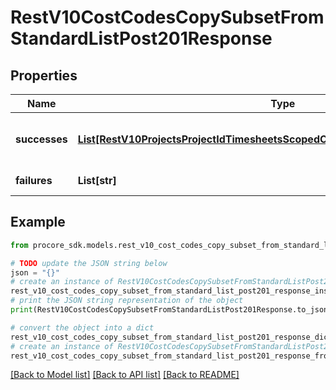 # RestV10CostCodesCopySubsetFromStandardListPost201Response


## Properties

Name | Type | Description | Notes
------------ | ------------- | ------------- | -------------
**successes** | [**List[RestV10ProjectsProjectIdTimesheetsScopedCostCodesGet200ResponseInner]**](RestV10ProjectsProjectIdTimesheetsScopedCostCodesGet200ResponseInner.md) | Array of successfully created Cost Codes | [optional] 
**failures** | **List[str]** | An empty array | [optional] 

## Example

```python
from procore_sdk.models.rest_v10_cost_codes_copy_subset_from_standard_list_post201_response import RestV10CostCodesCopySubsetFromStandardListPost201Response

# TODO update the JSON string below
json = "{}"
# create an instance of RestV10CostCodesCopySubsetFromStandardListPost201Response from a JSON string
rest_v10_cost_codes_copy_subset_from_standard_list_post201_response_instance = RestV10CostCodesCopySubsetFromStandardListPost201Response.from_json(json)
# print the JSON string representation of the object
print(RestV10CostCodesCopySubsetFromStandardListPost201Response.to_json())

# convert the object into a dict
rest_v10_cost_codes_copy_subset_from_standard_list_post201_response_dict = rest_v10_cost_codes_copy_subset_from_standard_list_post201_response_instance.to_dict()
# create an instance of RestV10CostCodesCopySubsetFromStandardListPost201Response from a dict
rest_v10_cost_codes_copy_subset_from_standard_list_post201_response_from_dict = RestV10CostCodesCopySubsetFromStandardListPost201Response.from_dict(rest_v10_cost_codes_copy_subset_from_standard_list_post201_response_dict)
```
[[Back to Model list]](../README.md#documentation-for-models) [[Back to API list]](../README.md#documentation-for-api-endpoints) [[Back to README]](../README.md)


